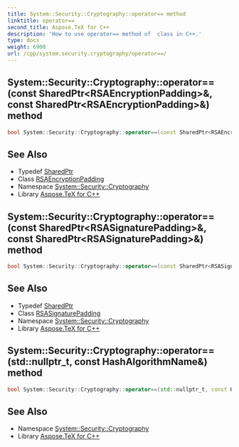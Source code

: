 ```yaml
---
title: System::Security::Cryptography::operator== method
linktitle: operator==
second_title: Aspose.TeX for C++
description: 'How to use operator== method of  class in C++.'
type: docs
weight: 6900
url: /cpp/system.security.cryptography/operator==/
---
```

## System::Security::Cryptography::operator==(const SharedPtr\<RSAEncryptionPadding\>\&, const SharedPtr\<RSAEncryptionPadding\>\&) method




```cpp
bool System::Security::Cryptography::operator==(const SharedPtr<RSAEncryptionPadding> &left, const SharedPtr<RSAEncryptionPadding> &right)
```

## See Also

* Typedef [SharedPtr](../../system/sharedptr/)
* Class [RSAEncryptionPadding](../rsaencryptionpadding/)
* Namespace [System::Security::Cryptography](../)
* Library [Aspose.TeX for C++](../../)
## System::Security::Cryptography::operator==(const SharedPtr\<RSASignaturePadding\>\&, const SharedPtr\<RSASignaturePadding\>\&) method




```cpp
bool System::Security::Cryptography::operator==(const SharedPtr<RSASignaturePadding> &left, const SharedPtr<RSASignaturePadding> &right)
```

## See Also

* Typedef [SharedPtr](../../system/sharedptr/)
* Class [RSASignaturePadding](../rsasignaturepadding/)
* Namespace [System::Security::Cryptography](../)
* Library [Aspose.TeX for C++](../../)
## System::Security::Cryptography::operator==(std::nullptr_t, const HashAlgorithmName\&) method




```cpp
bool System::Security::Cryptography::operator==(std::nullptr_t, const HashAlgorithmName &)
```

## See Also

* Namespace [System::Security::Cryptography](../)
* Library [Aspose.TeX for C++](../../)
